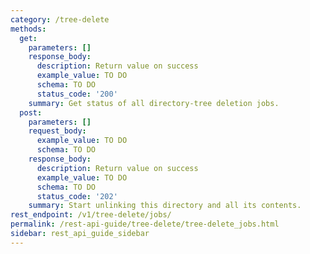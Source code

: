 ```yaml
---
category: /tree-delete
methods:
  get:
    parameters: []
    response_body:
      description: Return value on success
      example_value: TO DO
      schema: TO DO
      status_code: '200'
    summary: Get status of all directory-tree deletion jobs.
  post:
    parameters: []
    request_body:
      example_value: TO DO
      schema: TO DO
    response_body:
      description: Return value on success
      example_value: TO DO
      schema: TO DO
      status_code: '202'
    summary: Start unlinking this directory and all its contents.
rest_endpoint: /v1/tree-delete/jobs/
permalink: /rest-api-guide/tree-delete/tree-delete_jobs.html
sidebar: rest_api_guide_sidebar
---
```

